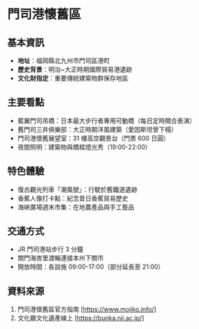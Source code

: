# 門司港懷舊區

## 基本資訊

- **地址**：福岡縣北九州市門司區港町
- **歷史背景**：明治~大正時期國際貿易港遺跡
- **文化財指定**：重要傳統建築物群保存地區

## 主要看點

- 藍翼門司吊橋：日本最大步行者專用可動橋（每日定時開合表演）
- 舊門司三井俱樂部：大正時期洋風建築（愛因斯坦曾下榻）
- 門司港懷舊展望室：31 樓高空觀景台（門票 600 日圓）
- 夜間照明：建築物與橋樑燈光秀（19:00-22:00）

## 特色體驗

- 復古觀光列車「潮風號」：行駛於舊鐵道遺跡
- 香蕉人像打卡點：紀念昔日香蕉貿易歷史
- 海峽廣場週末市集：在地農產品與手工藝品

## 交通方式

- JR 門司港站步行 3 分鐘
- 關門海峇里渡輪連接本州下關市
- 開放時間：各設施 09:00-17:00（部分延長至 21:00）

## 資料來源

1. 門司港懷舊區官方指南 [https://www.mojiko.info/]
2. 文化廳文化遺產線上 [https://bunka.nii.ac.jp/]
